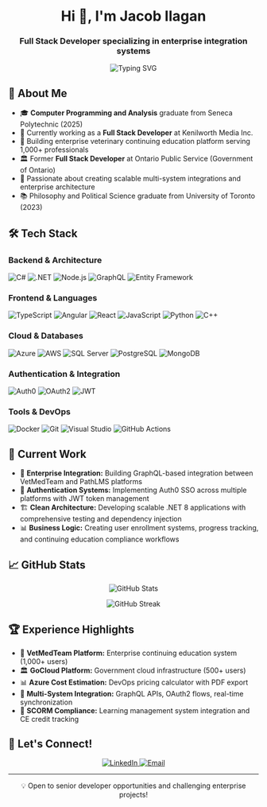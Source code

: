 <h1 align="center">Hi 👋, I'm Jacob Ilagan</h1>
<h3 align="center">Full Stack Developer specializing in enterprise integration systems</h3>
<p align="center">
  <img src="https://readme-typing-svg.herokuapp.com?font=Fira+Code&pause=1000&color=2196F3&center=true&width=500&lines=Full+Stack+Developer;Enterprise+Integration+Specialist;GraphQL+%26+.NET+Expert;Always+learning+new+technologies" alt="Typing SVG" />
</p>

## 🚀 About Me
- 🎓 **Computer Programming and Analysis** graduate from Seneca Polytechnic (2025)
- 💼 Currently working as a **Full Stack Developer** at Kenilworth Media Inc.
- 🏥 Building enterprise veterinary continuing education platform serving 1,000+ professionals
- 🏛️ Former **Full Stack Developer** at Ontario Public Service (Government of Ontario)
- 🎯 Passionate about creating scalable multi-system integrations and enterprise architecture
- 📚 Philosophy and Political Science graduate from University of Toronto (2023)

## 🛠️ Tech Stack

### Backend & Architecture
![C#](https://img.shields.io/badge/-C%23-239120?style=flat-square&logo=c-sharp&logoColor=white)
![.NET](https://img.shields.io/badge/-.NET%208-512BD4?style=flat-square&logo=dotnet&logoColor=white)
![Node.js](https://img.shields.io/badge/-Node.js-339933?style=flat-square&logo=node.js&logoColor=white)
![GraphQL](https://img.shields.io/badge/-GraphQL-E10098?style=flat-square&logo=graphql&logoColor=white)
![Entity Framework](https://img.shields.io/badge/-Entity%20Framework-512BD4?style=flat-square&logo=.net&logoColor=white)

### Frontend & Languages
![TypeScript](https://img.shields.io/badge/-TypeScript-3178C6?style=flat-square&logo=typescript&logoColor=white)
![Angular](https://img.shields.io/badge/-Angular%2019-DD0031?style=flat-square&logo=angular&logoColor=white)
![React](https://img.shields.io/badge/-React-61DAFB?style=flat-square&logo=react&logoColor=black)
![JavaScript](https://img.shields.io/badge/-JavaScript-F7DF1E?style=flat-square&logo=javascript&logoColor=black)
![Python](https://img.shields.io/badge/-Python-3776AB?style=flat-square&logo=python&logoColor=white)
![C++](https://img.shields.io/badge/-C++-00599C?style=flat-square&logo=c%2B%2B&logoColor=white)

### Cloud & Databases
![Azure](https://img.shields.io/badge/-Microsoft%20Azure-0078D4?style=flat-square&logo=microsoft-azure&logoColor=white)
![AWS](https://img.shields.io/badge/-AWS-232F3E?style=flat-square&logo=amazon-aws&logoColor=white)
![SQL Server](https://img.shields.io/badge/-SQL%20Server-CC2927?style=flat-square&logo=microsoft-sql-server&logoColor=white)
![PostgreSQL](https://img.shields.io/badge/-PostgreSQL-336791?style=flat-square&logo=postgresql&logoColor=white)
![MongoDB](https://img.shields.io/badge/-MongoDB-47A248?style=flat-square&logo=mongodb&logoColor=white)

### Authentication & Integration
![Auth0](https://img.shields.io/badge/-Auth0-EB5424?style=flat-square&logo=auth0&logoColor=white)
![OAuth2](https://img.shields.io/badge/-OAuth2-3C4043?style=flat-square&logo=oauth&logoColor=white)
![JWT](https://img.shields.io/badge/-JWT-000000?style=flat-square&logo=json-web-tokens&logoColor=white)

### Tools & DevOps
![Docker](https://img.shields.io/badge/-Docker-2496ED?style=flat-square&logo=docker&logoColor=white)
![Git](https://img.shields.io/badge/-Git-F05032?style=flat-square&logo=git&logoColor=white)
![Visual Studio](https://img.shields.io/badge/-Visual%20Studio-5C2D91?style=flat-square&logo=visual-studio&logoColor=white)
![GitHub Actions](https://img.shields.io/badge/-GitHub%20Actions-2088FF?style=flat-square&logo=github-actions&logoColor=white)

## 💼 Current Work
- 🎯 **Enterprise Integration:** Building GraphQL-based integration between VetMedTeam and PathLMS platforms
- 🔐 **Authentication Systems:** Implementing Auth0 SSO across multiple platforms with JWT token management
- 🏗️ **Clean Architecture:** Developing scalable .NET 8 applications with comprehensive testing and dependency injection
- 📊 **Business Logic:** Creating user enrollment systems, progress tracking, and continuing education compliance workflows

## 📈 GitHub Stats
<p align="center">
  <img src="https://github-readme-stats.vercel.app/api?username=ilaganjacob&show_icons=true&theme=dracula" alt="GitHub Stats" />
</p>
<p align="center">
  <img src="https://github-readme-streak-stats.herokuapp.com/?user=ilaganjacob&theme=dracula" alt="GitHub Streak" />
</p>

## 🏆 Experience Highlights
- 🏥 **VetMedTeam Platform:** Enterprise continuing education system (1,000+ users)
- 🏛️ **GoCloud Platform:** Government cloud infrastructure (500+ users)
- 📊 **Azure Cost Estimation:** DevOps pricing calculator with PDF export
- 🔗 **Multi-System Integration:** GraphQL APIs, OAuth2 flows, real-time synchronization
- 🎯 **SCORM Compliance:** Learning management system integration and CE credit tracking

## 🤝 Let's Connect!
<p align="center">
  <a href="https://linkedin.com/in/jacob-ilagan" target="_blank">
    <img src="https://img.shields.io/badge/-LinkedIn-0077B5?style=for-the-badge&logo=linkedin&logoColor=white" alt="LinkedIn" />
  </a>
  <a href="mailto:jacobcandoilagan@gmail.com">
    <img src="https://img.shields.io/badge/-Email-D14836?style=for-the-badge&logo=gmail&logoColor=white" alt="Email" />
  </a>
</p>

---
<p align="center">💡 Open to senior developer opportunities and challenging enterprise projects!</p>
